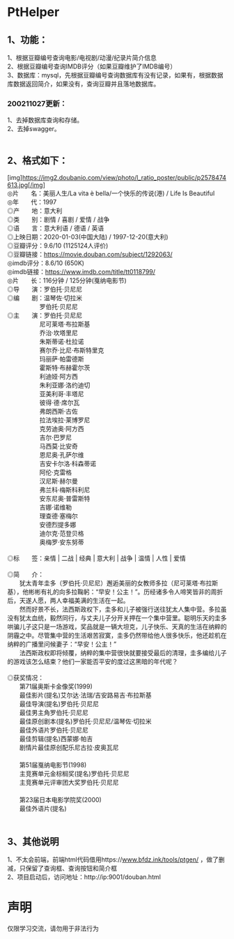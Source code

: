 # PtHelper
## 1、功能：
1、根据豆瓣编号查询电影/电视剧/动漫/纪录片简介信息 </br>
2、根据豆瓣编号查询IMDB评分（如果豆瓣维护了IMDB编号）</br>
3、数据库：mysql，先根据豆瓣编号查询数据库有没有记录，如果有，根据数据库数据返回简介，如果没有，查询豆瓣并且落地数据库。<br>
### 200211027更新：
1、去掉数据库查询和存储。<br>
2、去掉swagger。<br>
</br>

## 2、格式如下：
[img]https://img2.doubanio.com/view/photo/l_ratio_poster/public/p2578474613.jpg[/img]</br>
◎片　　名：美丽人生/La vita è bella/一个快乐的传说(港) / Life Is Beautiful</br>
◎年　　代：1997</br>
◎产　　地：意大利</br>
◎类　　别：剧情 / 喜剧 / 爱情 / 战争</br>
◎语　　言：意大利语 / 德语 / 英语</br>
◎上映日期：2020-01-03(中国大陆) / 1997-12-20(意大利)</br>
◎豆瓣评分：9.6/10 (1125124人评价)</br>
◎豆瓣链接：https://movie.douban.com/subject/1292063/ </br>
◎imdb评分：8.6/10 (650K)</br>
◎imdb链接：https://www.imdb.com/title/tt0118799/ </br>
◎片　　长：116分钟 / 125分钟(戛纳电影节)</br>
◎导　　演：罗伯托·贝尼尼</br>
◎编　　剧：温琴佐·切拉米 </br>
　　　　　  罗伯托·贝尼尼</br>
◎主　　演：罗伯托·贝尼尼 </br>
　　　　　  尼可莱塔·布拉斯基 </br>
　　　　　  乔治·坎塔里尼 </br>
　　　　　  朱斯蒂诺·杜拉诺 </br>
　　　　　  赛尔乔·比尼·布斯特里克 </br>
　　　　　  玛丽萨·帕雷德斯 </br>
　　　　　  霍斯特·布赫霍尔茨 </br>
　　　　　  利迪娅·阿方西 </br>
　　　　　  朱利亚娜·洛约迪切 </br>
　　　　　  亚美利哥·丰塔尼 </br>
　　　　　  彼得·德·席尔瓦 </br>
　　　　　  弗朗西斯·古佐 </br>
　　　　　  拉法埃拉·莱博罗尼 </br>
　　　　　  克劳迪奥·阿方西 </br>
　　　　　  吉尔·巴罗尼 </br>
　　　　　  马西莫·比安奇 </br>
　　　　　  恩尼奥·孔萨尔维 </br>
　　　　　  吉安卡尔洛·科森蒂诺 </br>
　　　　　  阿伦·克雷格 </br>
　　　　　  汉尼斯·赫尔曼 </br>
　　　　　  弗兰科·梅斯科利尼 </br>
　　　　　  安东尼奥·普雷斯特 </br>
　　　　　  吉娜·诺维勒 </br>
　　　　　  理查德·塞梅尔 </br>
　　　　　  安德烈提多娜 </br>
　　　　　  迪尔克·范登贝格 </br>
　　　　　  奥梅罗·安东努蒂</br>
</br>
◎标　　签：亲情 | 二战 | 经典 | 意大利 | 战争 | 温情 | 人性 | 爱情</br>
</br>
◎简　　介：</br>
　　犹太青年圭多（罗伯托·贝尼尼）邂逅美丽的女教师多拉（尼可莱塔·布拉斯基），他彬彬有礼的向多拉鞠躬：“早安！公主！”。历经诸多令人啼笑皆非的周折后，天遂人愿，两人幸福美满的生活在一起。 </br>
 　　然而好景不长，法西斯政权下，圭多和儿子被强行送往犹太人集中营。多拉虽没有犹太血统，毅然同行，与丈夫儿子分开关押在一个集中营里。聪明乐天的圭多哄骗儿子这只是一场游戏，奖品就是一辆大坦克，儿子快乐、天真的生活在纳粹的阴霾之中。尽管集中营的生活艰苦寂寞，圭多仍然带给他人很多快乐，他还趁机在纳粹的广播里问候妻子：“早安！公主！” </br>
 　　法西斯政权即将倾覆，纳粹的集中营很快就要接受最后的清理，圭多编给儿子的游戏该怎么结束？他们一家能否平安的度过这黑暗的年代呢？</br>
</br>
◎获奖情况：</br>
　　第71届奥斯卡金像奖(1999)</br>
　　最佳影片(提名)艾尔达·法瑞/吉安路易吉·布拉斯基</br>
　　最佳导演(提名)罗伯托·贝尼尼</br>
　　最佳男主角罗伯托·贝尼尼</br>
　　最佳原创剧本(提名)罗伯托·贝尼尼/温琴佐·切拉米</br>
　　最佳外语片罗伯托·贝尼尼</br>
　　最佳剪辑(提名)西蒙娜·帕吉</br>
　　剧情片最佳原创配乐尼古拉·皮奥瓦尼</br>
　　</br>
　　第51届戛纳电影节(1998)</br>
　　主竞赛单元金棕榈奖(提名)罗伯托·贝尼尼</br>
　　主竞赛单元评审团大奖罗伯托·贝尼尼</br>
　　</br>
　　第23届日本电影学院奖(2000)</br>
　　最佳外语片(提名)</br>
　　</br>
## 3、其他说明
1、不太会前端，前端html代码借用https://www.bfdz.ink/tools/ptgen/ ，做了删减，只保留了查询框、查询按钮和简介框</br>
2、项目启动后，访问地址：http://ip:9001/douban.html

# 声明
仅限学习交流，请勿用于非法行为

